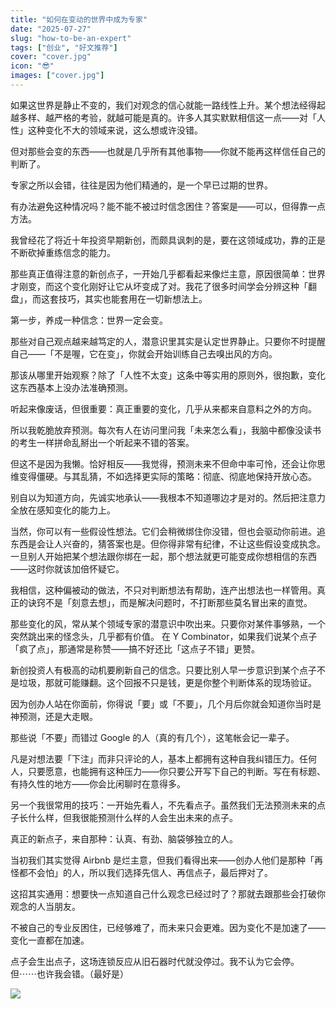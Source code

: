 ```yaml
---
title: "如何在变动的世界中成为专家"
date: "2025-07-27"
slug: "how-to-be-an-expert"
tags: ["创业", "好文推荐"]
cover: "cover.jpg"
icon: "😎"
images: ["cover.jpg"]
---
```

如果这世界是静止不变的，我们对观念的信心就能一路线性上升。某个想法经得起越多样、越严格的考验，就越可能是真的。许多人其实默默相信这一点——对「人性」这种变化不大的领域来说，这么想或许没错。



但对那些会变的东西——也就是几乎所有其他事物——你就不能再这样信任自己的判断了。



专家之所以会错，往往是因为他们精通的，是一个早已过期的世界。



有办法避免这种情况吗？能不能不被过时信念困住？答案是——可以，但得靠一点方法。



我曾经花了将近十年投资早期新创，而颇具讽刺的是，要在这领域成功，靠的正是不断砍掉重练信念的能力。



那些真正值得注意的新创点子，一开始几乎都看起来像烂主意，原因很简单：世界才刚变，而这个变化刚好让它从坏变成了对。我花了很多时间学会分辨这种「翻盘」，而这套技巧，其实也能套用在一切新想法上。



第一步，养成一种信念：世界一定会变。



那些对自己观点越来越笃定的人，潜意识里其实是认定世界静止。只要你不时提醒自己——「不是喔，它在变」，你就会开始训练自己去嗅出风的方向。



那该从哪里开始观察？除了「人性不太变」这条中等实用的原则外，很抱歉，变化这东西基本上没办法准确预测。



听起来像废话，但很重要：真正重要的变化，几乎从来都来自意料之外的方向。



所以我乾脆放弃预测。每次有人在访问里问我「未来怎么看」，我脑中都像没读书的考生一样拼命乱掰出一个听起来不错的答案。



但这不是因为我懒。恰好相反——我觉得，预测未来不但命中率可怜，还会让你思维变得僵硬。与其乱猜，不如选择更实际的策略：彻底、彻底地保持开放心态。



别自以为知道方向，先诚实地承认——我根本不知道哪边才是对的。然后把注意力全放在感知变化的能力上。



当然，你可以有一些假设性想法。它们会稍微绑住你没错，但也会驱动你前进。追东西是会让人兴奋的，猜答案也是。但你得非常有纪律，不让这些假设变成执念。
一旦别人开始把某个想法跟你绑在一起，那个想法就更可能变成你想相信的东西——这时你就该加倍怀疑它。



我相信，这种偏被动的做法，不只对判断想法有帮助，连产出想法也一样管用。真正的诀窍不是「刻意去想」，而是解决问题时，不打断那些莫名冒出来的直觉。



那些变化的风，常从某个领域专家的潜意识中吹出来。只要你对某件事够熟，一个突然跳出来的怪念头，几乎都有价值。
在 Y Combinator，如果我们说某个点子「疯了点」，那通常是称赞——搞不好还比「这点子不错」更赞。



新创投资人有极高的动机要刷新自己的信念。只要比别人早一步意识到某个点子不是垃圾，那就可能赚翻。这个回报不只是钱，更是你整个判断体系的现场验证。



因为创办人站在你面前，你得说「要」或「不要」，几个月后你就会知道你当时是神预测，还是大走眼。



那些说「不要」而错过 Google 的人（真的有几个），这笔帐会记一辈子。



凡是对想法要「下注」而非只评论的人，基本上都拥有这种自我纠错压力。任何人，只要愿意，也能拥有这种压力——你只要公开写下自己的判断。写在有标题、有持久性的地方——你会比闲聊时在意得多。



另一个我很常用的技巧：一开始先看人，不先看点子。虽然我们无法预测未来的点子长什么样，但我很能预测什么样的人会生出未来的点子。



真正的新点子，来自那种：认真、有劲、脑袋够独立的人。



当初我们其实觉得 Airbnb 是烂主意，但我们看得出来——创办人他们是那种「再怪都不会怕」的人，所以我们选择先信人、再信点子，最后押对了。



这招其实通用：想要快一点知道自己什么观念已经过时了？那就去跟那些会打破你观念的人当朋友。



不被自己的专业反困住，已经够难了，而未来只会更难。因为变化不是加速了——变化一直都在加速。



点子会生出点子，这场连锁反应从旧石器时代就没停过。我不认为它会停。
但⋯⋯也许我会错。（最好是）




![](https://prod-files-secure.s3.us-west-2.amazonaws.com/112d0858-5090-4d34-a606-b75eb8d65fd2/46476355-9cf3-4e99-9b7a-3531bc426380/1000202064.png?X-Amz-Algorithm=AWS4-HMAC-SHA256&X-Amz-Content-Sha256=UNSIGNED-PAYLOAD&X-Amz-Credential=ASIAZI2LB4665D7EZLM4%2F20250922%2Fus-west-2%2Fs3%2Faws4_request&X-Amz-Date=20250922T161554Z&X-Amz-Expires=3600&X-Amz-Security-Token=IQoJb3JpZ2luX2VjEKj%2F%2F%2F%2F%2F%2F%2F%2F%2F%2FwEaCXVzLXdlc3QtMiJIMEYCIQCxN99xe1wxKIu7fPod0YeOlGBA7s%2BeP%2Fs8mFFXR5IQywIhAPMKfBAAssGD8z%2Fk4P%2BZ4Kicszl8d%2FnsFaGMCyCNj2juKv8DCDEQABoMNjM3NDIzMTgzODA1IgzfVOUau%2BHF8r2jH5Mq3AO3QWHHV1Ge3GsGNJ6LIYMpC5U%2FY4nWpJ1hg5xgxr1%2Bl8zuj%2Fz9kX0ykO9p88WJWUYmSzdSKqPgFEILCzkFQQhvaXpQs2kbeKHjzmXbEs9dnaJSUPRKyA%2FbhW3kWoTZtHL3BuIjX391aBcteyqAOP4euyfyOIui48%2BuA9hMgq5wrnqT0upFWK5AvusUvVcREngRbs6qhDMdJDUKZiiTQ65LGWN%2Fwr2XESER5VwXWTM9SbW1YP3UPh5y1RAWWVaqpl9Le398DOUdaz4EOY%2F2iMd21j5ocUeo5IJimqZHEWF37rUIEESeYB6tf1%2BowwVa1KcogrvZ46816%2Fyvd8fueLTmUECZlMe6C0x7kAcBbhigv7IJPDR8EjyAsTR5cNSNRXsx1o64soLfjI0w47FT5RPM0%2FeLvAF%2BMir%2F8R0dmt%2BwLgpOoZ5xJB2b9X7rgA7Q%2FlzIb4xKq9VPb%2BeS36bOdqVFLH%2B3yROJTl1y5%2BAPA8okXaYxx4hSSWJ0ePtFHyhbUMGbU%2BTneY1l4jwSML7i%2BqIZBKQE5SXjue9KMABbNXfQLesmWPV5Bg8dzfkv4UuwqCyUmFK61FOT6%2Bemd7NQ2uihCD2NLv%2BxnZuHQdoIr5G5imBS2JajWj3evyoMGDDI4cXGBjqkAWUcoaCl1eQ05javalQ%2BDvX%2B4zKoj5VPORANxZO1n%2BVnJ%2FTGzisbfC8wcD%2FqLOgsjNcTjvLjAMBALof8rWAxXsqMXlKe2sfMy%2FPWSdxXUkt%2F1FyqT7KI82ScCEAmImPBjTrZ52j30VA1y%2BY5sJ7iUQW0hQqRxzwHSzJ6KRr3U75ha8O27d%2FDr9Ft1lm8Jg4KDO%2BAgNvNukGhr%2BcQK92xjrSqoAiK&X-Amz-Signature=9731a5f798e7617e23367c54489990b0109f714062d8c88586831ee4255bf9c3&X-Amz-SignedHeaders=host&x-amz-checksum-mode=ENABLED&x-id=GetObject)

